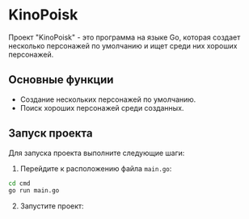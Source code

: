 # KinoPoisk

Проект "KinoPoisk" - это программа на языке Go, которая создает несколько персонажей по умолчанию и ищет среди них хороших персонажей.

## Основные функции

- Создание нескольких персонажей по умолчанию.
- Поиск хороших персонажей среди созданных.

## Запуск проекта

Для запуска проекта выполните следующие шаги:

1. Перейдите к расположению файла `main.go`:

```bash
cd cmd
go run main.go
```

2. Запустите проект:
